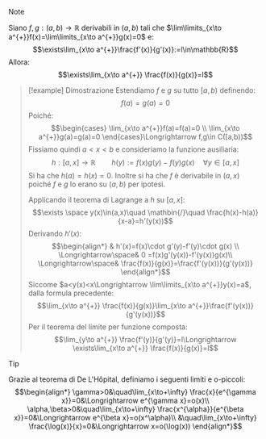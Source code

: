 >[!note]
>Siano $f,g:(a,b)\to\mathbb{R}$ derivabili in $(a,b)$ tali che $\lim\limits_{x\to a^{+}}f(x)=\lim\limits_{x\to a^{+}}g(x)=0$ e: $$\exists\lim_{x\to a^{+}}\frac{f'(x)}{g'(x)}:=l\in\mathbb{R}$$
>Allora: $$\exists\lim_{x\to a^{+}} \frac{f(x)}{g(x)}=l$$

>[!example] Dimostrazione
>Estendiamo $f$ e $g$ su tutto $[a,b)$ definendo: $$f(a)=g(a)=0$$
>Poiché: $$\begin{cases}
>\lim_{x\to a^{+}}f(a)=f(a)=0 \\
>\lim_{x\to a^{+}}g(a)=g(a)=0
>\end{cases}\Longrightarrow f,g\in C([a,b))$$
>Fissiamo quindi $a<x<b$ e consideriamo la funzione ausiliaria: $$h: [a,x]\to\mathbb{R}\qquad h(y):=f(x)g(y)-f(y)g(x)\quad\forall y\in[a,x]$$
>Si ha che $h(a)=h(x)=0$. Inoltre si ha che $f$ è derivabile in $(a,x)$ poiché $f$ e $g$ lo erano su $(a,b)$ per ipotesi.
>
>Applicando il teorema di Lagrange a $h$ su $[a,x]$: $$\exists \space y(x)\in(a,x)\quad \mathbin{/}\quad \frac{h(x)-h(a)}{x-a}=h'(y(x))$$
>Derivando $h'(x)$: $$\begin{align*}
>& h'(x)=f(x)\cdot g'(y)-f'(y)\cdot g(x) \\
>\Longrightarrow\space& 0 =f(x)g'(y(x))-f'(y(x))g(x)\\
>\Longrightarrow\space& \frac{f(x)}{g(x)}=\frac{f'(y(x))}{g'(y(x))}
>\end{align*}$$Siccome $a<y(x)<x\Longrightarrow \lim\limits_{x\to a^{+}}y(x)=a$, dalla formula precedente: $$\lim_{x\to a^{+}} \frac{f(x)}{g(x)}\lim_{x\to a^{+}}\frac{f'(y(x))}{g'(y(x))}$$
>Per il teorema del limite per funzione composta: $$\lim_{y\to a^{+}} \frac{f'(y)}{g'(y)}=l\Longrightarrow \exists\lim_{x\to a^{+}} \frac{f(x)}{g(x)}=l$$

>[!tip]
>Grazie al teorema di De L'Hôpital, definiamo i seguenti limiti e o-piccoli: $$\begin{align*}
\gamma>0&\quad\lim_{x\to+\infty} \frac{x}{e^{\gamma x}}=0&\Longrightarrow e^{\gamma x}=o(x)\\
\alpha,\beta>0&\quad\lim_{x\to+\infty} \frac{x^{\alpha}}{e^{\beta x}}=0&\Longrightarrow e^{\beta x}=o(x^\alpha)\\
&\quad\lim_{x\to+\infty} \frac{\log(x)}{x}=0&\Longrightarrow x=o(\log(x))
\end{align*}$$
